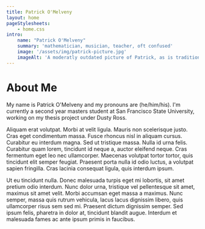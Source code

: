 ```yaml
---
title: Patrick O'Melveny
layout: home
pageStylesheets:
    - home.css
intro:
    name: "Patrick O'Melveny"
    summary: 'mathematician, musician, teacher, oft confused'
    image: '/assets/img/patrick-picture.jpg'
    imageAlt: 'A moderatly outdated picture of Patrick, as is traditional.'
---
```


# About Me

My name is Patrick O'Melveny and my pronouns are (he/him/his).
I'm currently a second year masters student at San Francisco State University, working on my thesis project under Dusty Ross.

Aliquam erat volutpat. Morbi at velit ligula. Mauris non scelerisque justo. Cras eget condimentum massa. Fusce rhoncus nisl in aliquam cursus. Curabitur eu interdum magna. Sed ut tristique massa. Nulla id urna felis. Curabitur quam lorem, tincidunt id neque a, auctor eleifend neque. Cras fermentum eget leo nec ullamcorper. Maecenas volutpat tortor tortor, quis tincidunt elit semper feugiat. Praesent porta nulla id odio luctus, a volutpat sapien fringilla. Cras lacinia consequat ligula, quis interdum ipsum.

Ut eu tincidunt nulla. Donec malesuada turpis eget mi lobortis, sit amet pretium odio interdum. Nunc dolor urna, tristique vel pellentesque sit amet, maximus sit amet velit. Morbi accumsan eget massa a maximus. Nunc semper, massa quis rutrum vehicula, lacus lacus dignissim libero, quis ullamcorper risus sem sed mi. Praesent dictum dignissim semper. Sed ipsum felis, pharetra in dolor at, tincidunt blandit augue. Interdum et malesuada fames ac ante ipsum primis in faucibus.